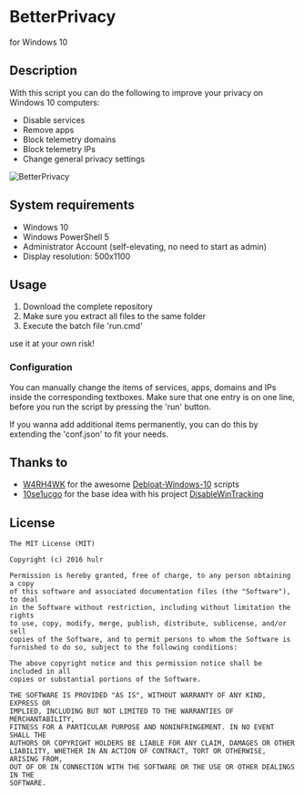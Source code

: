 # BetterPrivacy
for Windows 10

## Description
With this script you can do the following to improve your privacy on Windows 10 computers:
* Disable services
* Remove apps
* Block telemetry domains
* Block telemetry IPs
* Change general privacy settings

![BetterPrivacy](http://i.imgur.com/nVCRt33.png)

## System requirements
* Windows 10
* Windows PowerShell 5
* Administrator Account (self-elevating, no need to start as admin)
* Display resolution: 500x1100

## Usage
1. Download the complete repository
2. Make sure you extract all files to the same folder
3. Execute the batch file 'run.cmd'

use it at your own risk!

### Configuration
You can manually change the items of services, apps, domains and IPs inside the corresponding textboxes. Make sure that one entry is on one line, before you run the script by pressing the 'run' button.

If you wanna add additional items permanently, you can do this by extending the 'conf.json' to fit your needs.

## Thanks to
* [W4RH4WK](https://github.com/W4RH4WK) for the awesome [Debloat-Windows-10](https://github.com/W4RH4WK/Debloat-Windows-10) scripts
* [10se1ucgo](https://github.com/10se1ucgo) for the base idea with his project [DisableWinTracking](https://github.com/10se1ucgo/DisableWinTracking)

## License
    The MIT License (MIT)

    Copyright (c) 2016 hulr

    Permission is hereby granted, free of charge, to any person obtaining a copy
    of this software and associated documentation files (the "Software"), to deal
    in the Software without restriction, including without limitation the rights
    to use, copy, modify, merge, publish, distribute, sublicense, and/or sell
    copies of the Software, and to permit persons to whom the Software is
    furnished to do so, subject to the following conditions:

    The above copyright notice and this permission notice shall be included in all
    copies or substantial portions of the Software.

    THE SOFTWARE IS PROVIDED "AS IS", WITHOUT WARRANTY OF ANY KIND, EXPRESS OR
    IMPLIED, INCLUDING BUT NOT LIMITED TO THE WARRANTIES OF MERCHANTABILITY,
    FITNESS FOR A PARTICULAR PURPOSE AND NONINFRINGEMENT. IN NO EVENT SHALL THE
    AUTHORS OR COPYRIGHT HOLDERS BE LIABLE FOR ANY CLAIM, DAMAGES OR OTHER
    LIABILITY, WHETHER IN AN ACTION OF CONTRACT, TORT OR OTHERWISE, ARISING FROM,
    OUT OF OR IN CONNECTION WITH THE SOFTWARE OR THE USE OR OTHER DEALINGS IN THE
    SOFTWARE.
    